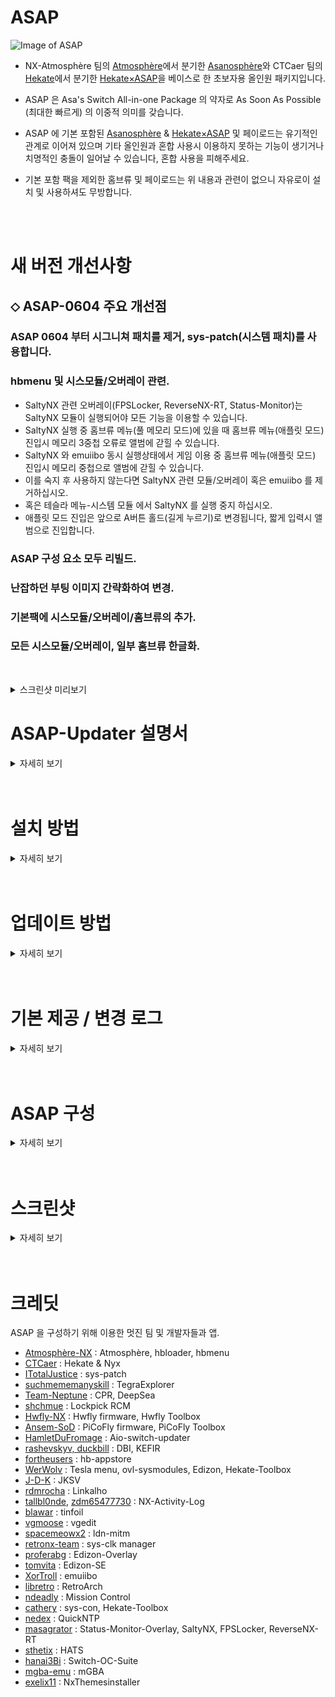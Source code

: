 ASAP
=====
![Image of ASAP](https://user-images.githubusercontent.com/89662125/222437596-ec56021f-bbf4-4326-916b-8abaa23049cd.png)


- NX-Atmosphère 팀의 [Atmosphère](https://github.com/Atmosphere-NX/Atmosphere)에서 분기한 [Asanosphère](https://github.com/Asadayot/Asanosphere)와 CTCaer 팀의 [Hekate](https://github.com/CTCaer/hekate)에서 분기한 [Hekate×ASAP](https://github.com/Asadayot/hekate)을 베이스로 한 초보자용 올인원 패키지입니다.

- ASAP 은 Asa's Switch All-in-one Package 의 약자로 As Soon As Possible (최대한 빠르게) 의 이중적 의미를 갖습니다.
- ASAP 에 기본 포함된 [Asanosphère](https://github.com/Asadayot/Asanosphere) & [Hekate×ASAP](https://github.com/Asadayot/hekate) 및 페이로드는 유기적인 관계로 이어져 있으며 기타 올인원과 혼합 사용시 이용하지 못하는 기능이 생기거나 치명적인 충돌이 일어날 수 있습니다, 혼합 사용을 피해주세요.
- 기본 포함 팩을 제외한 홈브류 및 페이로드는 위 내용과 관련이 없으니 자유로이 설치 및 사용하셔도 무방합니다.

<br><br>

새 버전 개선사항
=====
## ⬦ ASAP-0604 주요 개선점

### ASAP 0604 부터 시그니쳐 패치를 제거, sys-patch(시스템 패치)를 사용합니다.<br>
### hbmenu 및 시스모듈/오버레이 관련.
  - SaltyNX 관련 오버레이(FPSLocker, ReverseNX-RT, Status-Monitor)는 SaltyNX 모듈이 실행되어야 모든 기능을 이용할 수 있습니다.
  - SaltyNX 실행 중 홈브류 메뉴(풀 메모리 모드)에 있을 때 홈브류 메뉴(애플릿 모드) 진입시 메모리 3중첩 오류로 앨범에 갇힐 수 있습니다.
  - SaltyNX 와 emuiibo 동시 실행상태에서 게임 이용 중 홈브류 메뉴(애플릿 모드) 진입시 메모리 중첩으로 앨범에 갇힐 수 있습니다.
  - 이를 숙지 후 사용하지 않는다면 SaltyNX 관련 모듈/오버레이 혹은 emuiibo 를 제거하십시오.
  - 혹은 테슬라 메뉴-시스템 모듈 에서 SaltyNX 를 실행 중지 하십시오.
  - 애플릿 모드 진입은 앞으로 A버튼 홀드(길게 누르기)로 변경됩니다, 짧게 입력시 앨범으로 진입합니다.
### ASAP 구성 요소 모두 리빌드.
### 난잡하던 부팅 이미지 간략화하여 변경.
### 기본팩에 시스모듈/오버레이/홈브류의 추가.
### 모든 시스모듈/오버레이, 일부 홈브류 한글화.


<br><details><summary>스크린샷 미리보기</summary>

![0](https://github.com/Asadayot/img/assets/89662125/20586913-195d-4d47-a960-181cc7958168)
![1](https://github.com/Asadayot/img/assets/89662125/01d04a2a-d4bd-48cb-bd50-77080571001c)
![2](https://github.com/Asadayot/img/assets/89662125/8a8a3302-488b-48a2-b11a-61f2c4d8aef2)
![3](https://github.com/Asadayot/img/assets/89662125/f47a7271-391a-4254-ae71-d3906efdc88f)
![4](https://github.com/Asadayot/img/assets/89662125/58dfca6b-37a1-4bc0-b766-488cae932511)
![5](https://github.com/Asadayot/img/assets/89662125/acad7fa7-6aae-4e34-b323-e8af107982fa)
![6](https://github.com/Asadayot/img/assets/89662125/6f815220-a546-462b-8557-b475330c4466)
![7](https://github.com/Asadayot/img/assets/89662125/4ce945c5-ec52-4a23-9263-922a004b7454)
![8](https://github.com/Asadayot/img/assets/89662125/b9c70313-5fdf-4918-96ec-0870731012ff)
![9](https://github.com/Asadayot/img/assets/89662125/0d6333f9-f4f7-43b2-9ac4-c8a92a291ad3)
![10](https://github.com/Asadayot/img/assets/89662125/30028c97-33e9-4e6f-9d3a-ab5712118510)
![11](https://github.com/Asadayot/img/assets/89662125/34b60aaa-efa9-46a1-a560-bb124b311c47)
![12](https://github.com/Asadayot/img/assets/89662125/6da98ff7-a6aa-4284-a323-96a745c3f9b5)

</details>

ASAP-Updater 설명서
=====
<details><summary>자세히 보기</summary>
   
![1](https://github.com/Asadayot/img/assets/89662125/6a8295a7-7651-4971-a481-a79e7c2d60b6)
![2](https://github.com/Asadayot/img/assets/89662125/befd8c53-a397-4f65-ba9e-13652c14dd2c)
![3](https://github.com/Asadayot/img/assets/89662125/6fbce7e7-20ef-4201-ac6e-a6477c95aa04)
![4](https://github.com/Asadayot/img/assets/89662125/705aba24-154e-458d-96f3-f931a3df4769)
![5](https://github.com/Asadayot/img/assets/89662125/c4f5bbf0-92f5-4d45-9b07-c73ebe357519)
![6](https://github.com/Asadayot/img/assets/89662125/39b7ee13-6d66-48c3-9b57-9c61b66ff604)
![7-1](https://github.com/Asadayot/img/assets/89662125/aacca1f4-0b03-4867-8b85-fef26a75ad80)
![7](https://github.com/Asadayot/img/assets/89662125/6f343fd2-0738-4bf7-89ce-cbfd82944b52)
![7-2](https://github.com/Asadayot/img/assets/89662125/014a2c68-9d41-4a21-b6d5-ebb0bb1f75a2)
![7-3](https://github.com/Asadayot/img/assets/89662125/fa7f100e-4f2f-4560-b5a5-53c346841d05)
![7-4](https://github.com/Asadayot/img/assets/89662125/bc9b2d7f-dd0d-4aa2-addf-5ab7916ea39f)
![7-5](https://github.com/Asadayot/img/assets/89662125/53b21940-0603-4be7-bc2d-aaf0ad73950e)
![8](https://github.com/Asadayot/img/assets/89662125/795590ea-edd0-4674-83df-cd4f2ad82525)
   
</details>
<br><br> 

설치 방법
=====
<details><summary>자세히 보기</summary>
  
![구분](https://github.com/Asadayot/img/assets/89662125/282ecad3-a9a5-49c5-a798-5208055afc7b)
<br>
- 위 이미지를 참고하여 ASAP-Updater에서 해당하는 사항을 다운로드하면 자동 설치를 진행합니다.  
- 자동 설치시 `emuMMC`, `Nintendo`, `contents` 및 폴더를 지정한 홈브류는 제거하지 않습니다.
- 또한 `prod.keys`, `title.keys`, `location.conf`, `JKSV SAVES`, `DBI SAVES` 등은 `backup` 폴더로 백업됩니다.
- 안드로이드, 리눅스 등의 기타 파티션이 존재할 경우 자동설치가 진행되지 않을 수 있습니다.
   - 이 경우 hekate_ipl.ini의 autoboot, autoboot_list 항목을 ASAP 업데이트로 맞춰주어야합니다. 
<br><br><br>
  
## ⬦ 기존 커스텀 펌웨어 이용 유저의 경우
- 설치 전 홈브류 폴더 지정. `'sd:/switch/daybreak.nro' → 'sd:/switch/daybreak/daybreak.nro'` 
- [ASAP-updater.zip](https://github.com/Asadayot/ASAP/releases/latest) Latest를 내려받습니다.
- 압축 해제 후 디렉토리를 `sd:/` 최상위 경로로 붙여넣습니다.
- 스위치를 커스텀 펌웨어로 기동 후, hbmenu `앨범+A 홀드` 진입, `ASAP-Updater`를 실행합니다.
- `ASAP 업데이트` `올인원 교체/추가설치` 항목에서 설치하고픈 올인원을 선택하여 다운로드합니다.
  - `ASAP 업데이트` 항목은 Asanosphère 와 Hekate 및 기본 홈브류의 설치/업데이트 메뉴이며 기종에 따른 불필요한 파일을 제거합니다.
  - `올인원 교체/추가설치` 항목의 `[ ASAP ]` 은 전기종 지원 마스터 패키징으로 테슬라, 시스모듈, 홈브류 등이 포함됩니다.
  - 처음 설치하거나 다른 올인원 팩에서 이주하는 경우 후자 설치를 권장합니다.   
- 다운로드 후, `A` 버튼 입력하여 재기동 하며 자동 설치를 진행합니다.
- hbmenu `앨범+A 홀드` → `DBI` - `Browse SD Card` → `nsp` → `hbmenu_[01E2044444AB9000][v0].nsp` 및 바로가기 설치.  
<br><br><br>

## ⬦ 새 Micro SD Card 를 이용하여 설치하는 경우
- [Install_Supporter.zip](https://github.com/Asadayot/ASAP/releases/latest) Latest를 내려받습니다.
- 압축 해제 후 `install.bat` 배치 파일을 실행합니다.
  - Windows의 PC 보호 팝업창이 생성되면 추가정보 → 실행 선택 후, CMD 창의 안내에 따라 진행하세요.
  - 또는 디렉토리를 `sd:/` 최상위 경로로 모두 붙여넣습니다.
- 닌텐도 온라인 가입자 설정을 진행합니다. (선택사항)
  - 부팅화면이 표기되면 `- 볼륨 버튼` 선택하여 Hekate×ASAP으로 기동 하여 런치 메뉴로 진입, `HOS (웜부트 오류 수정)` 로 부팅합니다.
  - 설정→데이터 관리→저장 데이터 맡기기→온라인 가입자 선택→설정→저장 데이터 자동 백업/다운로드 OFF 순으로 설정합니다.
  - 설정→본체→소프트웨어 자동 업데이트 OFF→에러 정보 송신 OFF 순으로 설정합니다.
- `파티션 기반` 에뮤낸드를 생성합니다. (선택사항)
  - 부팅화면이 표기되면 `- 볼륨 버튼` 선택하여 Hekate×ASAP으로 진입합니다. 
  - 도구→SD 카드 파티션 분할→확인→에뮤낸드(RAW)-12 권장→포맷 및 분할 계속→시작→전원버튼→확인 순으로 선택하여 파티션을 분할합니다.
  - 홈메뉴로 돌아가 에뮤낸드→에뮤낸드 생성→파티션 기반→파티션 X 순으로 선택하여 자동 생성합니다.
- `파일 기반` 에뮤낸드를 생성합니다. (선택사항)
  - 부팅화면이 표기되면 `- 볼륨 버튼` 선택하여 Hekate×ASAP으로 진입합니다. 
  - 도구→SD 카드 파티션→확인→포맷 및 분할 계속→시작→전원버튼→확인 순으로 선택하여 FAT32로 포맷합니다.
  - 홈메뉴로 돌아가 에뮤낸드→에뮤낸드 생성→파일 기반 순으로 선택하여 자동 생성합니다.
- 런치 메뉴의 `Asanosphère (시스/에뮤낸드)`로 기동 후, hbmenu `앨범+A 홀드` 진입하여 ASAP-Updater를 실행합니다.
- `ASAP 업데이트` `올인원 교체/추가설치` 항목에서 설치하고픈 올인원을 선택하여 다운로드합니다.
  - `ASAP 업데이트` 항목은 Asanosphère 와 Hekate 및 기본 홈브류의 설치/업데이트 메뉴이며 기종에 따른 불필요한 파일을 제거합니다.
  - `올인원 교체/추가설치` 항목의 `[ ASAP ]` 은 전기종 지원 마스터 패키징으로 테슬라, 시스모듈, 홈브류 등이 포함됩니다.
  - 처음 설치하거나 다른 올인원 팩에서 이주하는 경우 후자 설치를 권장합니다. 
- 다운로드 후, `A` 버튼 입력하여 재기동 하며 자동 설치를 진행합니다.
- hbmenu `앨범+A 홀드` → `DBI` - `Browse SD Card` → `nsp` → `hbmenu_[01E2044444AB9000][v0].nsp` 및 바로가기 설치.     
<br><br><br>
  
## ⬦ 이용 중 알 수 없는 충돌이 발생할 시
  - ASAP은 홈브류와 시스모듈을 제거하지 않고 커펌 파일만 교체하는 업데이트를 진행합니다.<br>시스모듈 혹은 테마가 존재할 경우 업데이트 이후 기동 시 에러가 발생 수 있습니다.<br>이 때에는 시스모듈, 테마 제거 혹은 헤카테 `도구` → `아카이브 비트 수정` 을 진행하여야 정상적으로 부팅할 수 있습니다.<br>
  - Hekate×ASAP→기타런처or페이로드→`ASAP-Cleaner` 선택하여 ASAP을 `Install Supporter` 상태로 되돌립니다.<br>이 작업은 Nintendo, emummc 폴더, 개인파일, backup 폴더, 홈브류를 제외한 거의 모든 파일을 삭제 및 초기화합니다.
<br><br><br>
  
## ⬦ 추가 사항 설치 / 올인원 이주
- ASAP 설치 완료 후 ASAP-Updater를 통해 개인 기호에 따라 추가 파일을 설치합니다.
  - `추가 구성 다운로드` → 해당 사항 다운로드.
  - `올인원 교체/추가설치` → 시그패치, 홈브류, 시스모듈 선택 설치.
- ASAP-Updater를 통해 기타 올인원 팩으로 쉽고 간편하게 이주할 수 있습니다.
  - `올인원 교체/추가설치` → 순정 ATMO & Hekate, ASAP 풀패키징, KEFIR, HATS, Deepsea 선택 자동 설치 및 이주.
<br><br><br> 
   
## ⬦ ASAP-Updater 커스텀 링크 추가 
   `올인원 교체/추가설치` → `커스텀 링크` 선택 혹은 `sd:/config/Asano-updater/ASAP_packs.json` 에서 링크 연결
```
 {
    "home": {
        "[ 이름 ] 설명": "https://link_to_zip"
    },    
    "sys": {
        "[ 이름 ] 설명": "https://link_to_zip"
    }
}  
```   
   
</details>
<br><br>

업데이트 방법
=====
<details><summary>자세히 보기</summary>
  
## ⬦ 업데이트 순서에 대하여...
- 퓨즈가 연소되는 메이저 업데이트의 경우, 특정기기에서 많은 오류를 동반할 수 있으니 다음을 숙지하세요.
1. HOS 버전과 대응하는 CFW(ASAP)를 `ASAP-Updater` → `ASAP 업데이트`에서 우선적으로 업데이트.
2. 헤카테 `홈` → `재부팅` → `정펌` → `설정-본체-본체 업데이트`
 - Hwfly 모드칩의 경우 정펌에서 직접 업데이트할 경우 딥 슬립되어 정펌으로만 부팅 혹은 블랙스크린을 동반할 수 있습니다.
   - 방법 1. 헤카테 `런처` → `HOS (웜부트 오류 수정)` → `설정-본체-본체 업데이트`
   - 방법 2. 헤카테 `런처` → `Asanosphère (시스낸드)` → `ASAP-Updater` → `Horizon OS 업데이트` → `Daybreak`
3. Asanosphère (시스/에뮤낸드), (에뮤낸드) 를 통한 에뮤낸드 커펌 기동 후 `ASAP-Updater` → `Horizon OS 업데이트` → `Daybreak`
<br><br><br>

## ⬦ Hwfly 모드칩 펌웨어 업데이트
  - `추가 구성 다운로드` → `[ Hwfly ] 펌웨어` 다운로드<br><br>헤카테 진입 → 추가런처 or 페이로드 → Hwfly 툴박스 or Hwfly_Toolbox.bin 선택 → sdloader/Update 선택 → 전원종료<br>→ + 볼륨버튼 누르며 전원버튼 입력 → 모드칩 초록색 LED 점멸 확인 → 페이로드 → 추가런처 or 페이로드<br>→ Hwfly 툴박스 or Hwfly_Toolbox.bin 선택 → Firmware/Update 선택 → 재부팅 후 버전 확인.
<br><br><br> 
  
## ⬦ PiCoFly 모드칩 펌웨어 업데이트
  ※이 방법은 2.6 이상 펌웨어에서만 가능하며 2.5번대 펌웨어는 USB 연결을 통한 직접 플래시가 필요합니다.※<br>
  - `추가 구성 다운로드` → `[ PiCoFly ] 펌웨어` 다운로드<br><br>헤카테 진입 → 추가런처 or 페이로드 → PiCoFly 툴박스 or PiCoFly_Toolbox.bin 선택 → sdloader/Update 선택 → Firmware/Update 선택 → 재부팅 후 버전 확인.
  - LED 인디케이터 및 2.7 이상 펌웨어 안정화 회로도 제공<br>
     <details><summary>자세히 보기</summary>
   
     ![제목 없음-6](https://github.com/Asadayot/img/assets/89662125/63ca1b02-ac95-453f-b9a9-e00848e5d8b2)
   
     </details>
  
</details>   
<br><br>

기본 제공 / 변경 로그
=====
<details><summary>자세히 보기</summary>
<br>
### ⬦ CFW & 부트로더

| 대상 | 버전 | 설명 or 변경사항 |
| ----- | ----- |  ----------------------------------------- | 
| [Asanosphère](https://github.com/Asadayot/Asanosphere) | HOS｜ASAP1.5.4-0531｜S/E | - 커스텀 펌웨어<br>- exosphere 경로 변경 : `sd:/atmosphere/config`<br>- config 폴더의 .ini 파일 한글 부연 설명 추가(주석)<br>- 시리얼 변조 코드 변경 : `XAW` → `XAJ`(유럽/일본) |
| [Hekate×ASAP](https://github.com/Asadayot/hekate) | 6.0.4 & 1.5.3 × 0531 | - ASAP 전용 올인원 부트로더<br>- 한글화<br>- 스크린샷 덤프 경로 변경: `sd:/backup/screenshots`<br>- 기타 덤프 경로 변경 : `sd:/backup` |
| Boot.dat<br>Boot.ini | 1.1 | - SXOS / 모드칩 SX펌웨어 전용 필수 로더 및 설정 |
<br>
### ⬦ 홈브류 메뉴/로더

| 대상 | 버전 | 설명 or 변경사항 |
| ----- | ----- |  ----------------------------------------- | 
| [nx-hbmenu](https://github.com/Asadayot/nx-hbmenu) | 3.5.1 | - 홈브류 메뉴<br>- 한글화<br>- 고정 경로 변경: `sd:/atmosphere/hb` |
| [nx-hbloader](https://github.com/Asadayot/nx-hbloader) | 2.4.3 | - 홈브류 로더<br>- 한글화<br>- 고정 경로 변경: `sd:/atmosphere/hb` |
<br>
### ⬦ 페이로드
  
| 대상 | 버전 | 설명 or 변경사항 |
| ----- | ----- |  ----------------------------------------- |
| [fusee.bin](https://github.com/Asadayot/Asanosphere) | 1.5.4 | - [Asanosphère](https://github.com/Asadayot/Asanosphere) 페이로드 |
| [TegraExplorer](https://github.com/Asadayot/TegraExplorer) | 4.0.1 | - 파일, 페이로드 관리 및 덤프<br>- TegraExplorer 폴더 삭제, Exit/Scripts 수정<br>- 스크린샷 덤프 경로 변경: `sd:/backup/screenshots`<br>- HOS 덤프 경로 변경: `sd:/Firmware`<br>- 기타 덤프 경로 변경: `sd:/backup` |
| [Lockpick_RCM](https://github.com/Asadayot/Lockpick_RCM) | 1.9.10 | - Key 파일 추출 페이로드<br>- ASAP 설치 및 업데이트시 최초 1회 prod.key 및 title.key 교체/생성<br>- 스크린샷 덤프 경로 변경: `sd:/backup/screenshots`<br>- keys 덤프 경로 변경: `sd:/backup/keys` |
| [ASAP-Cleaner](https://github.com/Asadayot/CommonProblemResolver) | 1.0.1 | - ASAP 파일 클리너 페이로드<br>- OLED 기기 화면 지원 |
| [Hwfly-Toolbox](https://github.com/Asadayot/hwfly-toolbox) | 1.1.1 | - Hwfly 모드칩 전용 툴박스 페이로드<br>- 버전 표기 오류 수정 |
| [PiCoFly-Toolbox](https://github.com/Ansem-SoD/Picofly) | 0.1 | - PiCoFly 언락 전용 툴박스 페이로드<br>- unlock.bin과 함께 제공<br>- Install Supporter에 언락 툴박스 기본 페이로드로 설치 |
| [PiCoFly-Toolbox](https://github.com/Ansem-SoD/Picofly) | 0.2 | - PiCoFly 2.6 이상 버전 전용 툴박스 페이로드 |
<br>
### ⬦ 시그패치
  
| 대상 | 버전 | 설명 or 변경사항 |
| ----- | ----- |  ----------------------------------------- |  
| Signature Patches | 0531 | - ASAP 전용 [63ea152](https://github.com/Asadayot/Asanosphere) & [937ab53](https://github.com/Asadayot/hekate) 기반 시그패치 |  
<br>
### ⬦ Warmboot Mariko 캐시

| 대상 | 버전 | 설명 or 변경사항 |
| ----- | ----- |  ----------------------------------------- |  
| wb_0c.bin<br>wb_0d.bin<br>wb_0e.bin<br>wb_0f.bin<br>wb_10.bin<br>wb_11.bin<br>wb_12.bin | 9.1.0 ~ 9.2.0 지원<br>10.0.0 ~ 10.2.0 지원<br>11.0.0 ~ 12.0.1 지원<br>12.0.2 ~ 13.1.0 지원<br>13.2.1 ~ 14.1.2 지원<br>15.0.0 ~ 15.0.1 지원<br>16.0.0 ~ 16.0.3 지원 | - HOS 16.0.3 까지 정펌 및 HOS(Warmboot Error Fix)의 필수 기동 필요없음 |
<br>
### ⬦ 홈브류 (기본 설치)
  
| 대상 | 버전 | 설명 or 변경사항 |
| ----- | ----- |  ----------------------------------------- | 
| [ASAP-Updater](https://github.com/Asadayot/ASAP/releases) | 2.22.0_fix5 | - ASAP, HOS, Homebrew, Sysmodule, etc. 업데이터<br>- 바로가기 NSP 설치 파일 제공 |
| [Daybreak](https://github.com/Asadayot/Asanosphere) | 1.0.0 | - [Asanosphère](https://github.com/Asadayot/Asanosphere) HOS 업데이터 홈브류  | 
| [Reboot2payload](https://github.com/Asadayot/Asanosphere) | 1.0.0 | - [Asanosphère](https://github.com/Asadayot/Asanosphere) 구형 전용 페이로드 재부팅 홈브류 | 
| [Haze](https://github.com/Asadayot/Asanosphere) | 1.0.0 | - [Asanosphère](https://github.com/Asadayot/Asanosphere) PTP/MTP USB 전송 홈브류 | 
| [DB Installer](https://github.com/rashevskyv/dbi) | 576 | - 파일 전송, 설치 및 추가기능 홈브류<br>- 바로가기 NSP 설치 파일 제공 | 
| [Hekate-Toolbox](https://github.com/Asadayot/Hekate-Toolbox) | 4.0.3 | - 타이틀 오버라이드, 페이로드 재부팅 설정 홈브류<br>- 모드칩 기기 전용 페이로드 재부팅 홈브류<br>- 한글화 | 
| [Tinfoil](https://github.com/Asadayot/NX-Activity-Log) | 16.0 [v2] | - 파일 전송, 설치 및 추가기능 홈브류<br>- 바로가기 NSP 설치 파일 제공 | 
| [Tesla menu](https://github.com/Asadayot/Tesla-Menu) | 1.2.3 | - 테슬라 오버레이 메뉴<br>- 한글화 | 
| [ovl-sysmodules](https://github.com/Asadayot/ovl-sysmodules) | 1.3.1 | - 테슬라 시스모듈 오버레이<br>- 한글화 |
| [HB-appstore](https://github.com/Asadayot/hb-appstore) | 2.3.2 | - 홈브류, 시스모듈, 오버레이 앱 스토어<br>- 한글화 |
| [JKSV](https://github.com/Asadayot/JKSV) | 2023.05.23 | - 세이브 데이터 관리 홈브류<br>- 매끄럽게 재번역 및 언어 고정<br>- 바로가기 NSP 설치 파일 제공 |
| [Linkalho](https://github.com/Asadayot/linkalho) | 2.0.2 | - 닌텐도 어카운트 관리 홈브류<br>- 한글화<br>- 바로가기 NSP 설치 파일 제공 |
| [NX-Activity-Log](https://github.com/Asadayot/NX-Activity-Log) | 1.5.0 | - 활동 기록 관리 홈브류<br>- 매끄럽게 재번역 및 언어 고정<br>- 바로가기 NSP 설치 파일 제공 |
| [vgedit](https://github.com/Asadayot/vgedit) | 2.2 | - 텍스트 파일 관리 홈브류<br>- 한글화<br>- 바로가기 NSP 설치 파일 제공 |
| [ldnmitm config](https://github.com/Asadayot/ldn_mitm) | 1.1.3 | - LAN 플레이 관리 홈브류 |
| [ldn_mitm](https://github.com/Asadayot/ldn_mitm) | 1.15.0 | - LAN 플레이 관리 오버레이<br>- 한글화 | 
| [emuiibo](https://github.com/Asadayot/emuiibo) | 1.0.0 | - 가상 아미보 관리 오버레이<br>- 한글화 |
| [Edizon-SE](https://github.com/Asadayot/EdiZon-SE/releases) | 3.8.37 | - 치트 관리 홈브류<br>- 한글화<br>- 바로가기 NSP 설치 파일 제공 |
| [EdiZon-Overlay](https://github.com/Asadayot/EdiZon-Overlay) | 1.0.5 | - 치트 관리 오버레이<br>- 한글화 |
| [MissionControl](https://github.com/Asadayot/MissionControl) | 0.9.2 | 타사 컨트롤러 무선 지원 시스모듈 |
| [QuickNTP](https://github.com/Asadayot/QuickNTP) | 1.2.8 | - 네트워크 시간 설정 오버레이<br>- 한글화<br>- 한국 시간대 기본 템플릿에 추가 |
| [ReverseNX-RT](https://github.com/masagrator/ReverseNX-RT) | 1.1.1 | 리얼타임 모드 변환 오버레이<br>- 한글화 |
| [Status-Monitor-Overlay](https://github.com/Asadayot/Status-Monitor-Overlay) | 0.9.1 | - 상태 모니터 확인 오버레이<br>- 한글화 |
| [Switch-OC-Suite](https://github.com/Asadayot/Switch-OC-Suite) | 2023.05.31 | 오버클럭 관리 오버레이<br>- 한글화 |
| [sys-con](https://github.com/cathery/sys-con) | 0.6.4 | - 타사 컨트롤러 유선 지원 시스모듈 |
| [SaltyNX](https://github.com/Asadayot/SaltyNX) | 0.6.0 | 파일/코드 관리<br>- 한글화 |  
| [FPSLocker](https://github.com/Asadayot/FPSLocker) | 1.2.3 | FPS 관리 오버레이<br>- 한글화 |

### ⬦ 테슬라 & 홈브류 & 시스모듈 (선택 설치-재부팅 필요)
  
| 대상 | 버전 | 설명 or 변경사항 |
| ----- | ----- |  ----------------------------------------- | 
| [Tesla menu](https://github.com/Asadayot/Tesla-Menu) | 1.2.3 | - 테슬라 오버레이 메뉴 |  
| [ovl-sysmodules](https://github.com/Asadayot/ovl-sysmodules) | 1.3.1 | - 테슬라 시스모듈 오버레이 |
| [DB Installer](https://github.com/rashevskyv/dbi) | 576 | - 파일 전송, 설치 및 추가기능 홈브류<br>- 바로가기 NSP 설치 파일 제공 |
| [HB-appstore](https://github.com/fortheusers/hb-appstore) | 2.3.2 | - 홈브류, 시스모듈, 오버레이 앱 스토어 |
| [JKSV](https://github.com/Asadayot/JKSV) | 23.02.2023 | - 세이브 데이터 관리 홈브류 |
| [Linkalho](https://github.com/Asadayot/linkalho) | 2.0.1 | - 닌텐도 어카운트 관리 홈브류 |
| [NX-Activity-Log](https://github.com/Asadayot/NX-Activity-Log) | 1.4.0 | - 활동 기록 관리 홈브류 |
| [vgedit](https://github.com/Asadayot/vgedit) | 2.1 | - 텍스트 파일 관리 홈브류 |
| [ldnmitm config](https://github.com/Asadayot/ldn_mitm) | 1.1.3 | - LAN 플레이 관리 홈브류 |
| [ldn_mitm](https://github.com/Asadayot/ldn_mitm) | 1.15.0 | - LAN 플레이 관리 오버레이 |  
| [sys-clk manager](https://github.com/Asadayot/sys-clk) | 1.0.3 | - 오버클럭 관리 홈브류 |
| [sys-clk manager](https://github.com/Asadayot/sys-clk) | 1.0.3 | - 오버클럭 관리 홈브류<br>- 한글화<br>- 바로가기 NSP 설치 파일 제공 |
| [RetroArch](https://www.retroarch.com/) | 1.15.0 | - 콘솔 에뮬레이터 홈브류<br>- 바로가기 NSP 설치 파일 제공 |
| [emuiibo](https://github.com/Asadayot/emuiibo) | 1.0.0 | - 가상 아미보 관리 오버레이 |
| [Edizon](https://github.com/WerWolv/EdiZon) | 3.1.0 | - 치트 관리 홈브류 |
| [Edizon-SE](https://github.com/tomvita/EdiZon-SE/releases) | 3.8.37 | - 치트 관리 홈브류 |
| [EdiZon-Overlay](https://github.com/proferabg/EdiZon-Overlay) | 1.0.5 | - 치트 관리 오버레이 |
| [MissionControl](https://github.com/ndeadly/MissionControl) | 0.9.2 | 타사 컨트롤러 무선 지원 시스모듈 |
| [QuickNTP](https://github.com/Asadayot/QuickNTP) | 1.2.8 | - 네트워크 시간 설정 오버레이 |
| [Status-Monitor-Overlay](https://github.com/Asadayot/Status-Monitor-Overlay) | 0.9.1 | - 상태 모니터 확인 오버레이 |
| [sys-clk](https://github.com/Asadayot/sys-clk) | 1.0.3 | - 오버클럭 관리 오버레이<br>- 한글화 |
| [sys-clk](https://github.com/Asadayot/sys-clk) | 1.0.3 | - 오버클럭 관리 오버레이 |
| [Switch-OC-Suite](https://github.com/hanai3Bi/Switch-OC-Suite) | 1.5.3-v1.4 | 오버클럭 관리 오버레이 |
| [sys-con](https://github.com/cathery/sys-con) | 0.6.4 | - 타사 컨트롤러 유선 지원 시스모듈 | 
| [mGBA](https://github.com/mgba-emu/mgba) | 0.10.2 | GBA 콘솔 에뮬레이터 홈브류 |
| [NxThemesinstaller](https://github.com/exelix11/SwitchThemeInjector) | 2.7 | 스위치 테마 관리 홈브류 |   
| [SaltyNX](https://github.com/masagrator/SaltyNX) | 0.6.0 | 파일/코드 관리 |  
| [FPSLocker](https://github.com/masagrator/FPSLocker) | 1.2.3 | FPS 관리 오버레이 |  
   
</details>
<br><br>

ASAP 구성
=====
<details><summary>자세히 보기</summary>
<br>
  
### ⬦ ASAP은 마스터 폴더를 시드로 두고 선택한 기종에 따라 폴더 및 파일을 삭제하는 방식으로 설치됩니다.
  
| Folder/File                                | Description                            | 설치 대상     |
| ------------------------------------------ | -------------------------------------- | -------- |
| atmosphere                                 | Main folder                            | `ALL` |
| \|__ package3                              | Atmosphere                             | `ALL` |
| \|__ reboot_hekate.bin                     | Hekate payload                         | `지그/로더` `Master` |
| \|__ reboot_payload.bin                    | Atmosphere payload                     | `ALL` |
| \|__ stratosphere.romfs                    | stratosphere romfs                     | `ALL` |
| atmosphere/config/                         |                                        | `ALL` |
| \|__ exosphere.ini                         | PRODINIFO forgery config               | `ALL` |
| \|__ override_config.ini                   | hbmenu override config                 | `ALL` |
| \|__ stratosphere.ini                      | Cartridge Read config                  | `ALL` |
| \|__ system_settings.ini                   | Atmosphere System config               | `ALL` |
| atmosphere/contents/                       |                                        | `ALL` |
| \|__ 00FF0000636C6BFF/                     | sys-clk                                | `지그/로더` `SX` `Hwfly` `PiCoFly` `Spacecraft/INSTINCT` `Master` |
| \|__ 054e4f4558454000/                     | PointerSearcher                        | `지그/로더` `SX` `Hwfly` `PiCoFly` `Spacecraft/INSTINCT` `Master` |
| \|__ 0000000000534C56/                     | SaltyNX                                | `지그/로더` `SX` `Hwfly` `PiCoFly` `Spacecraft/INSTINCT` `Master` |
| \|__ 010000000000bd00/                     | MissionControl                         | `지그/로더` `SX` `Hwfly` `PiCoFly` `Spacecraft/INSTINCT` `Master` |
| \|__ 420000000007E51A/                     | Tesla                                  | `지그/로더` `SX` `Hwfly` `PiCoFly` `Spacecraft/INSTINCT` `Master` |
| \|__ 0100000000000352/                     | emuiibo                                | `지그/로더` `SX` `Hwfly` `PiCoFly` `Spacecraft/INSTINCT` `Master` |
| \|__ 0100000000001013/                     | EdiZon Cheat Manager                   | `지그/로더` `SX` `Hwfly` `PiCoFly` `Spacecraft/INSTINCT` `Master` |
| \|__ 010000000000000D/                     | SE-Tools                               | `지그/로더` `SX` `Hwfly` `PiCoFly` `Spacecraft/INSTINCT` `Master` |
| \|__ 690000000000000D/                     | sys-con                                | `지그/로더` `SX` `Hwfly` `PiCoFly` `Spacecraft/INSTINCT` `Master` |
| \|__ 4200000000000010/                     | ldn_mitm                               | `지그/로더` `SX` `Hwfly` `PiCoFly` `Spacecraft/INSTINCT` `Master` |
| atmosphere/exfs_patches/                   |                                        | `ALL` |
| \|__ ASAP                                  | BootLogo patches                       | `ALL` |
| \|__ bluetooth_patches/                    | MissionControl patches                 | `Master` |
| \|__ btm_patches/                          | MissionControl patches                 | `Master` |
| \|__ es_patches/                           | Signature Patches                      | `ALL` |
| \|__ nfim_ctest/                           | Signature Patches                      | `ALL` |
| atmosphere/fatal_errors                    | Fatal error report                     | `ALL` |
| atmosphere/flags                           | Flags                                  | `ALL` |
| atmosphere/hb/                             |                                        | `ALL` |
| \|__ hbl.nsp                               | hbmenu loader                          | `ALL` |
| \|__ hbmenu.nro                            | hbmenu                                 | `ALL` |
| atmosphere/hbl_html/accessible-urls        |                                        | `ALL` |
| \|__ accessible-urls.txt                   | accessible URLs config                 | `ALL` |
| atmosphere/hosts/                          |                                        | `ALL` |
| \|__ emummc.txt                            | emuMMC dns config                      | `ALL` |
| atmosphere/kip_patches/                    |                                        | `ALL` |
| \|__ default_nogc/                         | nogc patches                           | `ALL` |
| \|__ fs_patches/                           | Signature Patches                      | `ALL` |
| \|__ loader_patches/                       | Signature Patches                      | `ALL` |
| atmosphere/kips                            |                                        | `지그/로더` `SX` `Hwfly` `PiCoFly` `Spacecraft/INSTINCT` `Master` |
| \|__ loader.kip                            | OverClock patches                      | `지그/로더` `SX` `Hwfly` `PiCoFly` `Spacecraft/INSTINCT` `Master` |
|                                            |                                        |  |
| backup/                                    | Main folder / Backup created on update | `ALL` |
| \|__ keys/                                 | prod/title.keys, PRODINFO backup       | `ALL` |
| \|__ SaveData/                             | DBI, JKSV Saves backup                 | `ALL` |
| \|__ Tinfoil/                              | Tinfoil location.conf backup           | `ALL` |
|                                            |                                        |  |
| bootloader                                 | Main folder                            | `ALL` |
| \|__ hekate_ipl.ini                        | Hekate Launcher config INI             | `ALL` |
| \|__ patches.ini                           | Loader patches INI                     | `ALL` |
| \|__ update.bin                            | Hekate payload                         | `ALL` |
| bootloader/ini/                            |                                        | `ALL` |
| \|__ payloads.ini                          | Payloads Launcher INI                  | `기종별 구성 상이` |
| bootloader/payloads/                       |                                        | `ALL` |
| \|__ ASAP-Cleaner.bin                      | ASAP Reset payload                     | `지그/로더` `SX` `Hwfly` `PiCoFly` `Spacecraft/INSTINCT` `Master` |
| \|__ fusee.bin                             | Atmosphere payload                     | `ALL` |
| \|__ hwfly_toolbox.bin                     | Hwfly Toolbox payload                  | `Hwfly` |
| \|__ Lockpick_RCM.bin                      | Lockpick RCM payload                   | `지그/로더` `SX` `Hwfly` `PiCoFly` `Spacecraft/INSTINCT` `Master` |
| \|__ PiCoFly_HOS_Unlock.bin                | PiCoFly HOS Unlock Toolbox payload     | `Install Supporter` `Master` |
| \|__ PiCoFly_toolbox.bin                   | PiCoFly Toolbox payload                | `PiCoFly` |
| \|__ TegraExplorer.bin                     | TegraExplorer payload                  | `지그/로더` `SX` `Hwfly` `PiCoFly` `Spacecraft/INSTINCT` `Master` |
| bootloader/res/                            |                                        | `ALL` |
| \|__ bootscreen/                           | Launcher Booting Image                 | `기종별 구성 상이` |
| \|__ icon/                                 | Launcher icon                          | `기종별 구성 상이` |
| \|__ backgraound.bmp                       | Hekate Background Image                | `ALL` |
| bootloader/sys/                            |                                        | `ALL` |
| \|__ l4t/                                  | LINUX for Tegra                        | `ALL` |
| \|__ emummc.kipm                           | emuMMC KIP1 module                     | `ALL` |
| \|__ libsys_lp0.bso                        | LP0 module                             | `ALL` |
| \|__ libsys_minerva.bso                    | Minerva Traning Cell                   | `ALL` |
| \|__ nyx.bin                               | Hekate GUI                             | `ALL` |
| \|__ res.pak                               | Nyx resource                           | `ALL` |
| \|__ thk.bin                               | Atmosphere TSEC Keygen                 | `ALL` |
|                                            |                                        |  |
| config/                                    | Main folder                            | `ALL` |
| \|__ Asano-assist/                         | ASAP assist config                     | `ALL` |
| \|__ MissionControl/                       | MissionControl config                  | `Master` |
| \|__ sys-clk-oc/                           | Switch-OC-Suite config                 | `Master` |
| \|__ sys-con/                              | sys-con config                         | `Master` |
|                                            |                                        |  |
| emuiibo/                                   | Main folder / emuiibo config           | `Master` |
|                                            |                                        |  |
| modchip_firmware/                          | Main folder                            | `Master` |
| \|__ Hwfly-OS/                             | Latest Hwfly Firmware, SDloader        | `Master` |
| \|__ PiCoFly-OS/                           | Latest PiCoFly Firmware,SDloader       | `Master` |
| \|__ INSTINCT-OS/                          | Latest INSTINCT Firmware               | `Master` |
|                                            |                                        |  |
| nsp/                                       | Main folder                            | `ALL` |
| \|__ ASAP-Updater_[01B88DD22E0D0000].nsp   | ASAP-Updater shortcut                  | `ALL` |
| \|__ DBI_[01ED1F4DEEA68000].nsp            | DBI shortcut                           | `ALL` |
| \|__ EdiZon_[016855715D498000].nsp         | Edizon shortcut                        | `ALL` |
| \|__ hbmenu_[01E2044444AB9000][v0].nsp     | hbmenu shortcut                        | `ALL` |
| \|__ Hekate-Toolbox_[010BD5E33025D000].nsp | Hekate-Toolbox shortcut                | `Install Supporter` `SX` `Hwfly` `PiCoFly` `Spacecraft/INSTINCT` `Master` |
| \|__ JKSV_[01A3CFBEAE110000].nsp           | JKSV shortcut                          | `ALL` |
| \|__ Linkalho_[010D1B400E63F000].nsp       | Linkalho shortcut                      | `ALL` |
| \|__ Tinfoil_[050000BADDAD0000].nsp        | Tinfoil shortcut                       | `ALL` |
| \|__ vgedit_[01E993F41FB31000].nsp         | vgedit shortcut                        | `ALL` |
|                                            |                                        |  |
| SaltySD/                                   | Main folder / SaltyNX config           | `Master` |
|                                            |                                        |  |
| switch/                                    | Main folder                            | `ALL` |
| \|__ .overlays/                            | Sysmodule Overlays                     | `지그/로더` `SX` `Hwfly` `PiCoFly` `Spacecraft/INSTINCT` `Master` |  
| \|__ appstore/                             | Homebrew, Sysmodule, Overlay store     | `지그/로더` `SX` `Hwfly` `PiCoFly` `Spacecraft/INSTINCT` `Master` |  
| \|__ Asano-updater/                        | Asano-updater                          | `ALL` |
| \|__ breeze/                               | Cheats Manager                         | `지그/로더` `SX` `Hwfly` `PiCoFly` `Spacecraft/INSTINCT` `Master` |
| \|__ DBI/                                  | DBI                                    | `ALL` |
| \|__ EdiZon-SE/                            | Cheats Editor                          | `지그/로더` `SX` `Hwfly` `PiCoFly` `Spacecraft/INSTINCT` `Master` |
| \|__ Reboot2payload/                       | Reboot_to_payload                      | `Install Supporter` `지그/로더` `Master` |
| \|__ Hekate-Toolbox/                       | Hekate-Toolbox                         | `SX` `Hwfly` `PiCoFly` `Spacecraft/INSTINCT` `Master` |
| \|__ JKSV/                                 | JKSV                                   | `지그/로더` `SX` `Hwfly` `PiCoFly` `Spacecraft/INSTINCT` `Master` |
| \|__ ldnmitm_config/                       | ldn_mitm                               | `지그/로더` `SX` `Hwfly` `PiCoFly` `Spacecraft/INSTINCT` `Master` |
| \|__ Linkalho/                             | Linkalho                               | `지그/로더` `SX` `Hwfly` `PiCoFly` `Spacecraft/INSTINCT` `Master` |
| \|__ NX-Activity-Log/                      | NX-Activity-Log                        | `지그/로더` `SX` `Hwfly` `PiCoFly` `Spacecraft/INSTINCT` `Master` |
| \|__ NxThemesinstaller/                    | NxThemesinstaller                      | `Master` |
| \|__ Reboot2payload/                       | Reboot2payload                         | `지그/로더` `Master` |
| \|__ Tinfoil/                              | Tinfoil                                | `ALL` |
| \|__ vgedit/                               | vgedit                                 | `지그/로더` `SX` `Hwfly` `PiCoFly` `Spacecraft/INSTINCT` `Master` |
|                                            |                                        |  |
| warmboot_mariko/                           | Main folder / Mariko Warmboot cache    | `Install Supporter` `SX` `Hwfly` `PiCoFly` `Spacecraft/INSTINCT` `Master` |
|                                            |                                        |  |
| boot.dat                                   | SX data file                           | `Install Supporter` `지그/로더` `SX` `Master` |
| boot.ini                                   | SX INI config file                     | `Install Supporter` `지그/로더` `SX` `Master` |
| payload.bin                                | Hekate payload                         | `ALL` |
| unlock.bin                                 | PiCoFly HOS unlock file                | `Install Supporter` `Master` |
  
</details>
<br><br>

스크린샷
=====
<details><summary>자세히 보기</summary>

![01](https://user-images.githubusercontent.com/89662125/232354082-3dcc1999-0125-4dd0-9473-ac5fa91c780a.jpg)
![02](https://user-images.githubusercontent.com/89662125/232354085-933490ea-8ad4-4dff-bd6d-afdbb2426568.jpg)
![03](https://user-images.githubusercontent.com/89662125/232354086-06a23868-90e1-4a23-b263-b28b782472cc.jpg)
![04](https://user-images.githubusercontent.com/89662125/232354089-f841d021-25fd-4607-91cd-a4617432f661.jpg)
![05](https://user-images.githubusercontent.com/89662125/232354092-730990bd-a8d2-4c2c-9473-be3c4ece7b14.jpg)
![06](https://user-images.githubusercontent.com/89662125/234256902-c192053b-f9b0-41fd-b1b6-480af8e834e8.jpg)
![07](https://user-images.githubusercontent.com/89662125/232692003-ea66f56d-8f79-47c4-8e15-804279859d3b.jpg)
![08](https://user-images.githubusercontent.com/89662125/232692005-445aaa72-ee6e-439a-a5e6-01a061205f3d.jpg)
![09](https://user-images.githubusercontent.com/89662125/232691995-5ef6a162-57f5-450c-bd4c-f4fd354c79b1.jpg)
![10](https://user-images.githubusercontent.com/89662125/232691998-fdca1f98-a16a-4f62-a430-005167bfac14.jpg)
![11](https://user-images.githubusercontent.com/89662125/232354100-c77dc9fe-b2bc-4111-953c-6c56d77028ee.jpg)
![12](https://user-images.githubusercontent.com/89662125/232354103-164c9f7e-0371-4c73-a29b-fcb9292567fe.jpg)
![13](https://user-images.githubusercontent.com/89662125/232354104-53f01bd4-27b1-433c-b1fa-71c3ab3b050e.jpg)
![14](https://user-images.githubusercontent.com/89662125/232354105-615e8384-8269-4692-94f1-80305f1f87c5.jpg)
![15](https://user-images.githubusercontent.com/89662125/232354107-5bcb4e52-49d1-46e8-910e-15f4944aff04.jpg)

</details>  
<br><br>

크레딧
=====
ASAP 을 구성하기 위해 이용한 멋진 팀 및 개발자들과 앱.
  
  - [Atmosphère-NX](https://github.com/Atmosphere-NX) :  Atmosphère, hbloader, hbmenu
  - [CTCaer](https://github.com/CTCaer) :  Hekate & Nyx
  - [ITotalJustice](https://github.com/ITotalJustice) : sys-patch
  - [suchmememanyskill](https://github.com/suchmememanyskill) :  TegraExplorer
  - [Team-Neptune](https://github.com/Team-Neptune) :  CPR, DeepSea
  - [shchmue](https://github.com/shchmue) :  Lockpick RCM
  - [Hwfly-NX](https://github.com/hwfly-nx) :  Hwfly firmware, Hwfly Toolbox
  - [Ansem-SoD](https://github.com/Ansem-SoD) :  PiCoFly firmware, PiCoFly Toolbox
  - [HamletDuFromage](https://github.com/HamletDuFromage) :  Aio-switch-updater
  - [rashevskyv, duckbill](https://github.com/rashevskyv) :  DBI, KEFIR
  - [fortheusers](https://github.com/fortheusers) :  hb-appstore
  - [WerWolv](https://github.com/WerWolv) :  Tesla menu, ovl-sysmodules, Edizon, Hekate-Toolbox
  - [J-D-K](https://github.com/J-D-K) :  JKSV
  - [rdmrocha](https://github.com/rdmrocha) :  Linkalho
  - [tallbl0nde](https://github.com/tallbl0nde), [zdm65477730](https://github.com/zdm65477730) :  NX-Activity-Log
  - [blawar](https://github.com/blawar) :  tinfoil
  - [vgmoose](https://github.com/vgmoose) :  vgedit
  - [spacemeowx2](https://github.com/spacemeowx2) :  ldn-mitm
  - [retronx-team](https://github.com/retronx-team) :  sys-clk manager
  - [proferabg](https://github.com/proferabg) :  Edizon-Overlay
  - [tomvita](https://github.com/tomvita) :  Edizon-SE
  - [XorTroll](https://github.com/XorTroll) : emuiibo
  - [libretro](https://www.libretro.com/) : RetroArch
  - [ndeadly](https://github.com/ndeadly) :  Mission Control
  - [cathery](https://github.com/cathery) :  sys-con, Hekate-Toolbox
  - [nedex](https://github.com/nedex) :  QuickNTP
  - [masagrator](https://github.com/masagrator) :  Status-Monitor-Overlay, SaltyNX, FPSLocker, ReverseNX-RT
  - [sthetix](https://github.com/sthetix) :  HATS
  - [hanai3Bi](https://github.com/hanai3Bi) : Switch-OC-Suite
  - [mgba-emu](https://github.com/mgba-emu) : mGBA
  - [exelix11](https://github.com/exelix11) : NxThemesinstaller

